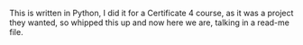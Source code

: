 This is written in Python, I did it for a Certificate 4 course, as it was a project they wanted, so whipped this up and now here we are, talking in a read-me file. 
